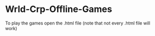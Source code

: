 # Wrld-Crp-Offline-Games
To play the games open the .html file (note that not every .html file will work)
